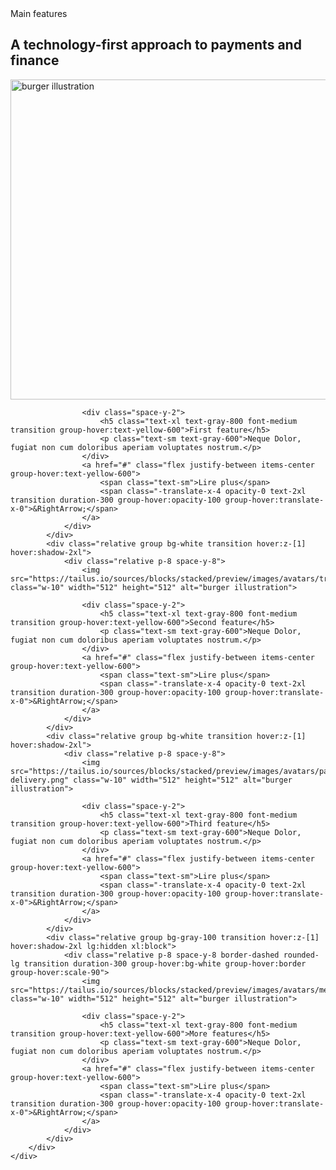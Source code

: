 <!-- component -->
<div class="py-16 bg-gray-50 overflow-hidden">
    <div class="container m-auto px-6 space-y-8 text-gray-500 md:px-12">
        <div>
            <span class="text-gray-600 text-lg font-semibold">Main features</span>
            <h2 class="mt-4 text-2xl text-gray-900 font-bold md:text-4xl">A technology-first approach to payments <br class="lg:block" hidden> and finance</h2>
        </div>
        <div class="mt-16 grid border divide-x divide-y rounded-xl overflow-hidden sm:grid-cols-2 lg:divide-y-0 lg:grid-cols-3 xl:grid-cols-4">
            <div class="relative group bg-white transition hover:z-[1] hover:shadow-2xl">
                <div class="relative p-8 space-y-8">
                    <img src="https://tailus.io/sources/blocks/stacked/preview/images/avatars/burger.png" class="w-10" width="512" height="512" alt="burger illustration">
                    
                    <div class="space-y-2">
                        <h5 class="text-xl text-gray-800 font-medium transition group-hover:text-yellow-600">First feature</h5>
                        <p class="text-sm text-gray-600">Neque Dolor, fugiat non cum doloribus aperiam voluptates nostrum.</p>
                    </div>
                    <a href="#" class="flex justify-between items-center group-hover:text-yellow-600">
                        <span class="text-sm">Lire plus</span>
                        <span class="-translate-x-4 opacity-0 text-2xl transition duration-300 group-hover:opacity-100 group-hover:translate-x-0">&RightArrow;</span>
                    </a>
                </div>
            </div>
            <div class="relative group bg-white transition hover:z-[1] hover:shadow-2xl">
                <div class="relative p-8 space-y-8">
                    <img src="https://tailus.io/sources/blocks/stacked/preview/images/avatars/trowel.png" class="w-10" width="512" height="512" alt="burger illustration">
                    
                    <div class="space-y-2">
                        <h5 class="text-xl text-gray-800 font-medium transition group-hover:text-yellow-600">Second feature</h5>
                        <p class="text-sm text-gray-600">Neque Dolor, fugiat non cum doloribus aperiam voluptates nostrum.</p>
                    </div>
                    <a href="#" class="flex justify-between items-center group-hover:text-yellow-600">
                        <span class="text-sm">Lire plus</span>
                        <span class="-translate-x-4 opacity-0 text-2xl transition duration-300 group-hover:opacity-100 group-hover:translate-x-0">&RightArrow;</span>
                    </a>
                </div>
            </div>
            <div class="relative group bg-white transition hover:z-[1] hover:shadow-2xl">
                <div class="relative p-8 space-y-8">
                    <img src="https://tailus.io/sources/blocks/stacked/preview/images/avatars/package-delivery.png" class="w-10" width="512" height="512" alt="burger illustration">
                    
                    <div class="space-y-2">
                        <h5 class="text-xl text-gray-800 font-medium transition group-hover:text-yellow-600">Third feature</h5>
                        <p class="text-sm text-gray-600">Neque Dolor, fugiat non cum doloribus aperiam voluptates nostrum.</p>
                    </div>
                    <a href="#" class="flex justify-between items-center group-hover:text-yellow-600">
                        <span class="text-sm">Lire plus</span>
                        <span class="-translate-x-4 opacity-0 text-2xl transition duration-300 group-hover:opacity-100 group-hover:translate-x-0">&RightArrow;</span>
                    </a>
                </div>
            </div>
            <div class="relative group bg-gray-100 transition hover:z-[1] hover:shadow-2xl lg:hidden xl:block">
                <div class="relative p-8 space-y-8 border-dashed rounded-lg transition duration-300 group-hover:bg-white group-hover:border group-hover:scale-90">
                    <img src="https://tailus.io/sources/blocks/stacked/preview/images/avatars/metal.png" class="w-10" width="512" height="512" alt="burger illustration">
                    
                    <div class="space-y-2">
                        <h5 class="text-xl text-gray-800 font-medium transition group-hover:text-yellow-600">More features</h5>
                        <p class="text-sm text-gray-600">Neque Dolor, fugiat non cum doloribus aperiam voluptates nostrum.</p>
                    </div>
                    <a href="#" class="flex justify-between items-center group-hover:text-yellow-600">
                        <span class="text-sm">Lire plus</span>
                        <span class="-translate-x-4 opacity-0 text-2xl transition duration-300 group-hover:opacity-100 group-hover:translate-x-0">&RightArrow;</span>
                    </a>
                </div>
            </div>
        </div>
    </div>
</div>